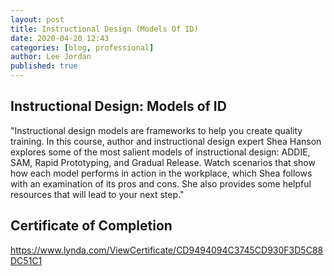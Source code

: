 ```yaml
---
layout: post
title: Instructional Design (Models Of ID)
date: 2020-04-20 12:43
categories: [blog, professional]
author: Lee Jordan
published: true
---
```


<h2>Instructional Design: Models of ID</h2>

"Instructional design models are frameworks to help you create quality training. In this course, author and instructional design expert Shea Hanson explores some of the most salient models of instructional design: ADDIE, SAM, Rapid Prototyping, and Gradual Release. Watch scenarios that show how each model performs in action in the workplace, which Shea follows with an examination of its pros and cons. She also provides some helpful resources that will lead to your next step."

<h2>Certificate of Completion</h2>

<a href="https://www.lynda.com/ViewCertificate/CD9494094C3745CD930F3D5C88DC51C1" title="Instructional Design: Models of ID" target="_blank" rel="nofollow">https://www.lynda.com/ViewCertificate/CD9494094C3745CD930F3D5C88DC51C1</a>

